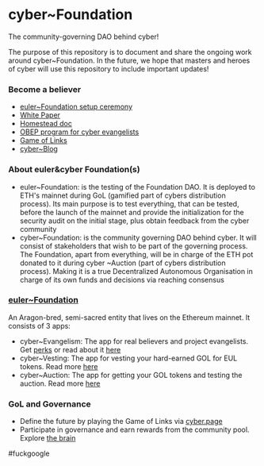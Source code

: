 # cyber~Foundation
The community-governing DAO behind cyber!

The purpose of this repository is to document and share the ongoing work around cyber~Foundation. In the future, we hope that masters and heroes of cyber will use this repository to include important updates!

### Become a believer
- [euler~Foundation setup ceremony](https://github.com/cybercongress/cyber-foundation/blob/master/euler-foundation/foundation.md)
- [White Paper](https://ipfs.io/ipfs/QmPjbx76LycfzSSWMcnni6YVvV3UNhTrYzyPMuiA9UQM3x)
- [Homestead doc](https://github.com/cybercongress/congress/blob/master/ecosystem/Cyber%20Homestead%20doc.md)
- [OBEP program for cyber evangelists](https://github.com/cybercongress/cyber-foundation/blob/master/evangelism/obep.md)
- [Game of Links](https://cybercongress.ai/game-of-links/)
- [cyber~Blog](https://cybercongress.ai/post)

### About euler&cyber Foundation(s) 
- euler~Foundation: is the testing of the Foundation DAO. It is deployed to ETH's mainnet during GoL (gamified part of cybers distribution process). Its main purpose is to test everything, that can be tested, before the launch of the mainnet and provide the initialization for the security audit on the initial stage, plus obtain feedback from the cyber community
- cyber~Foundation: is the community governing DAO behind cyber. It will consist of stakeholders that wish to be part of the governing process. The Foundation, apart from everything, will be in charge of the ETH pot donated to it during cyber ~Auction (part of cybers distribution process). Making it is a true Decentralized Autonomous Organisation in charge of its own funds and decisions via reaching consensus

### [euler~Foundation](https://mainnet.aragon.org/#/eulerfoundation)
An Aragon-bred, semi-sacred entity that lives on the Ethereum mainnet. It consists of 3 apps:
- cyber~Evangelism: The app for real believers and project evangelists. Get [perks](https://cyber.page/evangelism) or read about it [here](https://github.com/cybercongress/aragon-evangelism-app/blob/master/README.md)
- cyber~Vesting: The app for vesting your hard-earned GOL for EUL tokens. Read more [here](https://github.com/cybercongress/aragon-vesting-app/blob/master/README.md)
- cyber~Auction: The app for getting your GOL tokens and testing the auction. Read more [here](https://github.com/cybercongress/aragon-auction-app/blob/master/README.md)

### GoL and Governance
- Define the future by playing the Game of Links via [cyber.page](https://cyber.page/gol)
- Participate in governance and earn rewards from the community pool. Explore [the brain](https://cyber.page/brain)

#fuckgoogle
